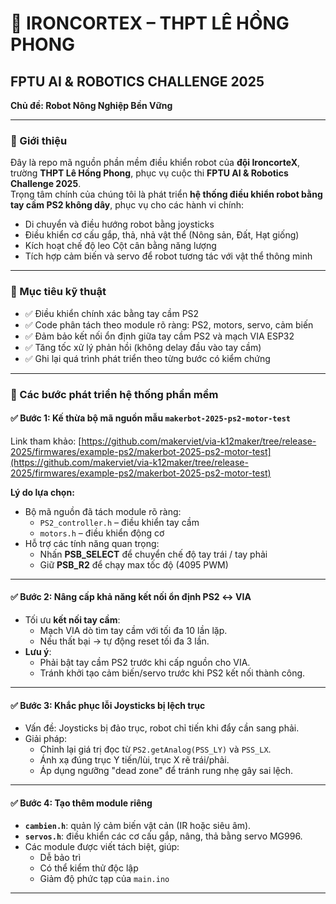 # 🤖 IRONCORTEX – THPT LÊ HỒNG PHONG

## FPTU AI & ROBOTICS CHALLENGE 2025  
**Chủ đề: Robot Nông Nghiệp Bền Vững**

---

### 🧠 Giới thiệu

Đây là repo mã nguồn phần mềm điều khiển robot của **đội IroncorteX**, trường **THPT Lê Hồng Phong**, phục vụ cuộc thi **FPTU AI & Robotics Challenge 2025**.  
Trọng tâm chính của chúng tôi là phát triển **hệ thống điều khiển robot bằng tay cầm PS2 không dây**, phục vụ cho các hành vi chính:

- Di chuyển và điều hướng robot bằng joysticks
- Điều khiển cơ cấu gắp, thả, nhả vật thể (Nông sản, Đất, Hạt giống)
- Kích hoạt chế độ leo Cột cân bằng năng lượng
- Tích hợp cảm biến và servo để robot tương tác với vật thể thông minh

---

### 📌 Mục tiêu kỹ thuật

- ✅ Điều khiển chính xác bằng tay cầm PS2
- ✅ Code phân tách theo module rõ ràng: PS2, motors, servo, cảm biến
- ✅ Đảm bảo kết nối ổn định giữa tay cầm PS2 và mạch VIA ESP32
- ✅ Tăng tốc xử lý phản hồi (không delay đầu vào tay cầm)
- ✅ Ghi lại quá trình phát triển theo từng bước có kiểm chứng

---


### 🔁 Các bước phát triển hệ thống phần mềm

#### ✅ Bước 1: Kế thừa bộ mã nguồn mẫu `makerbot-2025-ps2-motor-test`

Link tham khảo: [https://github.com/makerviet/via-k12maker/tree/release-2025/firmwares/example-ps2/makerbot-2025-ps2-motor-test](https://github.com/makerviet/via-k12maker/tree/release-2025/firmwares/example-ps2/makerbot-2025-ps2-motor-test)

**Lý do lựa chọn:**
- Bộ mã nguồn đã tách module rõ ràng:
  - `PS2_controller.h` – điều khiển tay cầm
  - `motors.h` – điều khiển động cơ
- Hỗ trợ các tính năng quan trọng:
  - Nhấn **PSB_SELECT** để chuyển chế độ tay trái / tay phải
  - Giữ **PSB_R2** để chạy max tốc độ (4095 PWM)

---

#### ✅ Bước 2: Nâng cấp khả năng kết nối ổn định PS2 ↔ VIA

- Tối ưu **kết nối tay cầm**:
  - Mạch VIA dò tìm tay cầm với tối đa 10 lần lặp.
  - Nếu thất bại → tự động reset tối đa 3 lần.
- **Lưu ý**:
  - Phải bật tay cầm PS2 trước khi cấp nguồn cho VIA.
  - Tránh khởi tạo cảm biến/servo trước khi PS2 kết nối thành công.

---

#### ✅ Bước 3: Khắc phục lỗi Joysticks bị lệch trục

- Vấn đề: Joysticks bị đảo trục, robot chỉ tiến khi đẩy cần sang phải.
- Giải pháp:
  - Chỉnh lại giá trị đọc từ `PS2.getAnalog(PSS_LY)` và `PSS_LX`.
  - Ánh xạ đúng trục Y tiến/lùi, trục X rẽ trái/phải.
  - Áp dụng ngưỡng "dead zone" để tránh rung nhẹ gây sai lệch.

---

#### ✅ Bước 4: Tạo thêm module riêng

- **`cambien.h`**: quản lý cảm biến vật cản (IR hoặc siêu âm).
- **`servos.h`**: điều khiển các cơ cấu gắp, nâng, thả bằng servo MG996.
- Các module được viết tách biệt, giúp:
  - Dễ bảo trì
  - Có thể kiểm thử độc lập
  - Giảm độ phức tạp của `main.ino`

---


